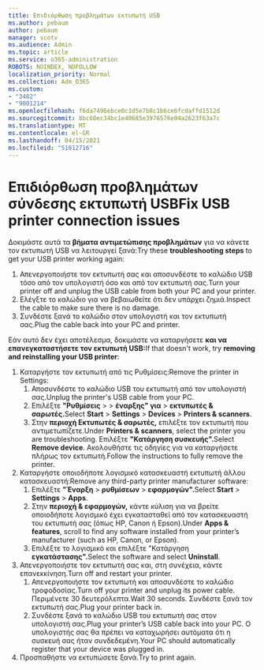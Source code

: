 ```yaml
---
title: Επιδιόρθωση προβλημάτων εκτυπωτή USB
ms.author: pebaum
author: pebaum
manager: scotv
ms.audience: Admin
ms.topic: article
ms.service: o365-administration
ROBOTS: NOINDEX, NOFOLLOW
localization_priority: Normal
ms.collection: Adm_O365
ms.custom:
- "3482"
- "9001214"
ms.openlocfilehash: f6da7496ebce0c1d5e7b8c1b6ce6fcdaffd1512d
ms.sourcegitcommit: 8bc60ec34bc1e40685e3976576e04a2623f63a7c
ms.translationtype: MT
ms.contentlocale: el-GR
ms.lasthandoff: 04/15/2021
ms.locfileid: "51812716"
---
```

# <a name="fix-usb-printer-connection-issues"></a><span data-ttu-id="c3d9f-102">Επιδιόρθωση προβλημάτων σύνδεσης εκτυπωτή USB</span><span class="sxs-lookup"><span data-stu-id="c3d9f-102">Fix USB printer connection issues</span></span>

<span data-ttu-id="c3d9f-103">Δοκιμάστε αυτά τα **βήματα αντιμετώπισης προβλημάτων** για να κάνετε τον εκτυπωτή USB να λειτουργεί ξανά:</span><span class="sxs-lookup"><span data-stu-id="c3d9f-103">Try these **troubleshooting steps** to get your USB printer working again:</span></span>

1. <span data-ttu-id="c3d9f-104">Απενεργοποιήστε τον εκτυπωτή σας και αποσυνδέστε το καλώδιο USB τόσο από τον υπολογιστή όσο και από τον εκτυπωτή σας.</span><span class="sxs-lookup"><span data-stu-id="c3d9f-104">Turn your printer off and unplug the USB cable from both your PC and your printer.</span></span>
2. <span data-ttu-id="c3d9f-105">Ελέγξτε το καλώδιο για να βεβαιωθείτε ότι δεν υπάρχει ζημιά.</span><span class="sxs-lookup"><span data-stu-id="c3d9f-105">Inspect the cable to make sure there is no damage.</span></span>
3. <span data-ttu-id="c3d9f-106">Συνδέστε ξανά το καλώδιο στον υπολογιστή και τον εκτυπωτή σας.</span><span class="sxs-lookup"><span data-stu-id="c3d9f-106">Plug the cable back into your PC and printer.</span></span>

<span data-ttu-id="c3d9f-107">Εάν αυτό δεν έχει αποτέλεσμα, δοκιμάστε να καταργήσετε **και να επανεγκαταστήσετε τον εκτυπωτή USB:**</span><span class="sxs-lookup"><span data-stu-id="c3d9f-107">If that doesn't work, try **removing and reinstalling your USB printer**:</span></span>

1. <span data-ttu-id="c3d9f-108">Καταργήστε τον εκτυπωτή από τις Ρυθμίσεις:</span><span class="sxs-lookup"><span data-stu-id="c3d9f-108">Remove the printer in Settings:</span></span>
    1. <span data-ttu-id="c3d9f-109">Αποσυνδέστε το καλώδιο USB του εκτυπωτή από τον υπολογιστή σας.</span><span class="sxs-lookup"><span data-stu-id="c3d9f-109">Unplug the printer's USB cable from your PC.</span></span>
    2. <span data-ttu-id="c3d9f-110">Επιλέξτε **"Ρυθμίσεις**  >    >  **έναρξης" για**  >  **εκτυπωτές & σαρωτές.**</span><span class="sxs-lookup"><span data-stu-id="c3d9f-110">Select **Start** > **Settings** > **Devices** > **Printers & scanners**.</span></span>
    3. <span data-ttu-id="c3d9f-111">Στην **περιοχή Εκτυπωτές & σαρωτές,** επιλέξτε τον εκτυπωτή που αντιμετωπίζετε.</span><span class="sxs-lookup"><span data-stu-id="c3d9f-111">Under **Printers & scanners**, select the printer you are troubleshooting.</span></span> <span data-ttu-id="c3d9f-112">Επιλέξτε **"Κατάργηση συσκευής".**</span><span class="sxs-lookup"><span data-stu-id="c3d9f-112">Select **Remove device**.</span></span> <span data-ttu-id="c3d9f-113">Ακολουθήστε τις οδηγίες για να καταργήσετε πλήρως τον εκτυπωτή.</span><span class="sxs-lookup"><span data-stu-id="c3d9f-113">Follow the instructions to fully remove the printer.</span></span>
2. <span data-ttu-id="c3d9f-114">Καταργήστε οποιοδήποτε λογισμικό κατασκευαστή εκτυπωτή άλλου κατασκευαστή:</span><span class="sxs-lookup"><span data-stu-id="c3d9f-114">Remove any third-party printer manufacturer software:</span></span>
    1. <span data-ttu-id="c3d9f-115">Επιλέξτε **"Έναρξη**  >  **ρυθμίσεων**  >  **εφαρμογών".**</span><span class="sxs-lookup"><span data-stu-id="c3d9f-115">Select **Start** > **Settings** > **Apps**.</span></span>
    2. <span data-ttu-id="c3d9f-116">Στην **περιοχή & εφαρμογών,** κάντε κύλιση για να βρείτε οποιοδήποτε λογισμικό έχει εγκατασταθεί από τον κατασκευαστή του εκτυπωτή σας (όπως HP, Canon ή Epson).</span><span class="sxs-lookup"><span data-stu-id="c3d9f-116">Under **Apps & features**, scroll to find any software installed from your printer’s manufacturer (such as HP, Canon, or Epson).</span></span>
    3. <span data-ttu-id="c3d9f-117">Επιλέξτε το λογισμικό και επιλέξτε "Κατάργηση **εγκατάστασης".**</span><span class="sxs-lookup"><span data-stu-id="c3d9f-117">Select the software and select **Uninstall**.</span></span>
3. <span data-ttu-id="c3d9f-118">Απενεργοποιήστε τον εκτυπωτή σας και, στη συνέχεια, κάντε επανεκκίνηση.</span><span class="sxs-lookup"><span data-stu-id="c3d9f-118">Turn off and restart your printer.</span></span><br>
    1. <span data-ttu-id="c3d9f-119">Απενεργοποιήστε τον εκτυπωτή και αποσυνδέστε το καλώδιο τροφοδοσίας.</span><span class="sxs-lookup"><span data-stu-id="c3d9f-119">Turn off your printer and unplug its power cable.</span></span> <span data-ttu-id="c3d9f-120">Περιμένετε 30 δευτερόλεπτα.</span><span class="sxs-lookup"><span data-stu-id="c3d9f-120">Wait 30 seconds.</span></span> <span data-ttu-id="c3d9f-121">Συνδέστε ξανά τον εκτυπωτή σας.</span><span class="sxs-lookup"><span data-stu-id="c3d9f-121">Plug your printer back in.</span></span>
    2. <span data-ttu-id="c3d9f-122">Συνδέστε ξανά το καλώδιο USB του εκτυπωτή σας στον υπολογιστή σας.</span><span class="sxs-lookup"><span data-stu-id="c3d9f-122">Plug your printer’s USB cable back into your PC.</span></span> <span data-ttu-id="c3d9f-123">Ο υπολογιστής σας θα πρέπει να καταχωρήσει αυτόματα ότι η συσκευή σας ήταν συνδεδεμένη.</span><span class="sxs-lookup"><span data-stu-id="c3d9f-123">Your PC should automatically register that your device was plugged in.</span></span>
4. <span data-ttu-id="c3d9f-124">Προσπαθήστε να εκτυπώσετε ξανά.</span><span class="sxs-lookup"><span data-stu-id="c3d9f-124">Try to print again.</span></span>